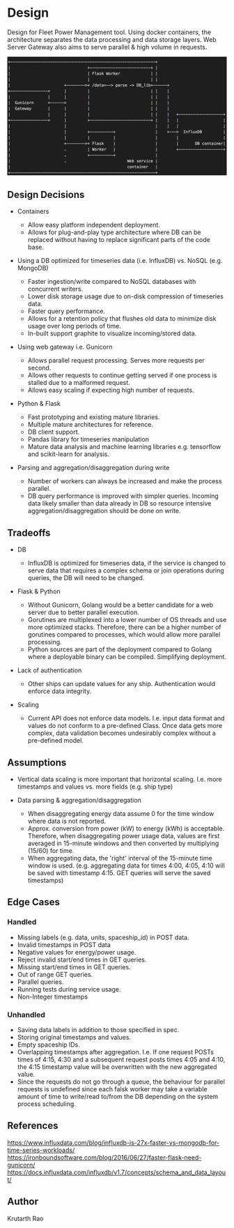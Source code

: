 # Design

Design for Fleet Power Management tool. Using docker containers, the architecture separates the data processing and data storage layers. Web Server Gateway also aims to serve parallel & high volume in requests.

![Design Diagram](architecture_diagram.png)

## Design Decisions

- Containers
  - Allow easy platform independent deployment.
  - Allows for plug-and-play type architecture where DB can be replaced without having to replace significant parts of the code base.

- Using a DB optimized for timeseries data (i.e. InfluxDB) vs. NoSQL (e.g. MongoDB)
  - Faster ingestion/write compared to NoSQL databases with concurrent writers.
  - Lower disk storage usage due to on-disk compression of timeseries data.
  - Faster query performance.
  - Allows for a retention policy that flushes old data to minimize disk usage over long periods of time.
  - In-built support graphite to visualize incoming/stored data.

- Using web gateway i.e. Gunicorn
  - Allows parallel request processing. Serves more requests per second.
  - Allows other requests to continue getting served if one process is stalled due to a malformed request.
  - Allows easy scaling if expecting high number of requests.

- Python & Flask
  - Fast prototyping and existing mature libraries.
  - Multiple mature architectures for reference.
  - DB client support.
  - Pandas library for timeseries manipulation
  - Mature data analysis and machine learning libraries e.g. tensorflow and scikit-learn for analysis.

- Parsing and aggregation/disaggregation during write
  - Number of workers can always be increased and make the process parallel.
  - DB query performance is improved with simpler queries. Incoming data likely smaller than data already in DB so resource intensive aggregation/disaggregation should be done on write.



## Tradeoffs

- DB
  - InfluxDB is optimized for timeseries data, if the service is changed to serve data that requires a complex schema or join operations during queries, the DB will need to be changed.

- Flask & Python
  - Without Gunicorn, Golang would be a better candidate for a web server due to better parallel execution.
  - Gorutines are multiplexed into a lower number of OS threads and use more optimized stacks. Therefore, there can be a higher number of gorutines compared to processes, which would allow more parallel processing.
  - Python sources are part of the deployment compared to Golang where a deployable binary can be compiled. Simplifying deployment.

- Lack of authentication
  - Other ships can update values for any ship. Authentication would enforce data integrity.

- Scaling
  - Current API does not enforce data models. I.e. input data format and values do not conform to a pre-defined Class. Once data gets more complex, data validation becomes undesirably complex without a pre-defined model.



## Assumptions

- Vertical data scaling is more important that horizontal scaling. I.e. more timestamps and values vs. more fields (e.g. ship type)

- Data parsing & aggregation/disaggregation
  - When disaggregating energy data assume 0 for the time window where data is not reported.
  - Approx. conversion from power (kW) to energy (kWh) is acceptable. Therefore, when disaggregating power usage data, values are first averaged in 15-minute windows and then converted by multiplying (15/60) for time.
  - When aggregating data, the 'right' interval of the 15-minute time window is used. (e.g. aggregating data for times 4:00, 4:05, 4:10 will be saved with timestamp 4:15. GET queries will serve the saved timestamps)

## Edge Cases

  ### Handled

  - Missing labels (e.g. data, units, spaceship_id) in POST data.
  - Invalid timestamps in POST data
  - Negative values for energy/power usage.
  - Reject invalid start/end times in GET queries.
  - Missing start/end times in GET queries.
  - Out of range GET queries.
  - Parallel queries.
  - Running tests during service usage.
  - Non-Integer timestamps


  ### Unhandled

  - Saving data labels in addition to those specified in spec.
  - Storing original timestamps and values.
  - Empty spaceship IDs.
  - Overlapping timestamps after aggregation. I.e. If one request POSTs times of 4:15, 4:30 and a subsequent request posts times 4:05 and 4:10, the 4:15 timestamp value will be overwritten with the new aggregated value.
  - Since the requests do not go through a queue, the behaviour for parallel requests is undefined since each falsk worker may take a variable amount of time to write/read to/from the DB depending on the system process scheduling.

## References
https://www.influxdata.com/blog/influxdb-is-27x-faster-vs-mongodb-for-time-series-workloads/
https://ironboundsoftware.com/blog/2016/06/27/faster-flask-need-gunicorn/
https://docs.influxdata.com/influxdb/v1.7/concepts/schema_and_data_layout/

## Author

Krutarth Rao



